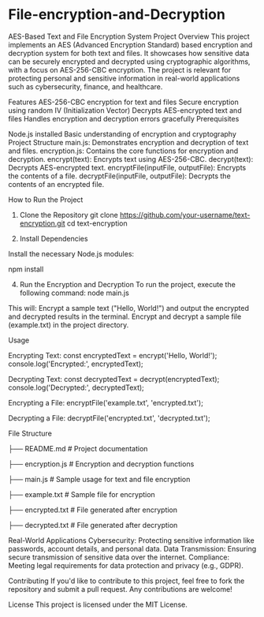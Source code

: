 # File-encryption-and-Decryption
AES-Based Text and File Encryption System
Project Overview
This project implements an AES (Advanced Encryption Standard) based encryption and decryption system for both text and files. It showcases how sensitive data can be securely encrypted and decrypted using cryptographic algorithms, with a focus on AES-256-CBC encryption. The project is relevant for protecting personal and sensitive information in real-world applications such as cybersecurity, finance, and healthcare.

Features
AES-256-CBC encryption for text and files
Secure encryption using random IV (Initialization Vector)
Decrypts AES-encrypted text and files
Handles encryption and decryption errors gracefully
Prerequisites

Node.js installed
Basic understanding of encryption and cryptography
Project Structure
main.js: Demonstrates encryption and decryption of text and files.
encryption.js: Contains the core functions for encryption and decryption.
encrypt(text): Encrypts text using AES-256-CBC.
decrypt(text): Decrypts AES-encrypted text.
encryptFile(inputFile, outputFile): Encrypts the contents of a file.
decryptFile(inputFile, outputFile): Decrypts the contents of an encrypted file.

How to Run the Project

1. Clone the Repository
git clone https://github.com/your-username/text-encryption.git
cd text-encryption

2. Install Dependencies

Install the necessary Node.js modules:

npm install

4. Run the Encryption and Decryption
To run the project, execute the following command:
node main.js

This will:
Encrypt a sample text ("Hello, World!") and output the encrypted and decrypted results in the terminal.
Encrypt and decrypt a sample file (example.txt) in the project directory.

Usage

Encrypting Text:
const encryptedText = encrypt('Hello, World!');
console.log('Encrypted:', encryptedText);

Decrypting Text:
const decryptedText = decrypt(encryptedText);
console.log('Decrypted:', decryptedText);

Encrypting a File:
encryptFile('example.txt', 'encrypted.txt');

Decrypting a File:
decryptFile('encrypted.txt', 'decrypted.txt');

File Structure

├── README.md            # Project documentation

├── encryption.js        # Encryption and decryption functions

├── main.js              # Sample usage for text and file encryption

├── example.txt          # Sample file for encryption

├── encrypted.txt        # File generated after encryption

├── decrypted.txt        # File generated after decryption

Real-World Applications
Cybersecurity: Protecting sensitive information like passwords, account details, and personal data.
Data Transmission: Ensuring secure transmission of sensitive data over the internet.
Compliance: Meeting legal requirements for data protection and privacy (e.g., GDPR).

Contributing
If you'd like to contribute to this project, feel free to fork the repository and submit a pull request. Any contributions are welcome!

License
This project is licensed under the MIT License.

